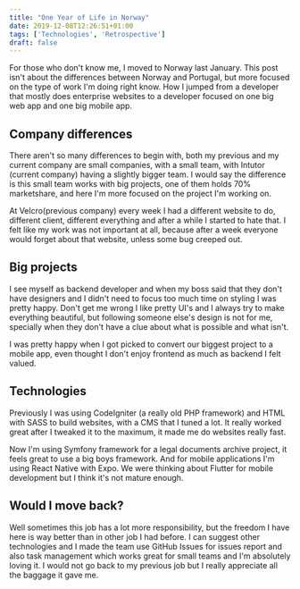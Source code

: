 ```yaml
---
title: "One Year of Life in Norway"
date: 2019-12-08T12:26:51+01:00
tags: ['Technologies', 'Retrospective']
draft: false
---
```


For those who don't know me, I moved to Norway last January. This post isn't about the differences between Norway and Portugal, but more focused on the type of work I'm doing right know. How I jumped from a developer that mostly does enterprise websites to a developer focused on one big web app and one big mobile app.

## Company differences

There aren't so many differences to begin with, both my previous and my current company are small companies, with a small team, with Intutor (current company) having a slightly bigger team. I would say the difference is this small team works with big projects, one of them holds 70% marketshare, and here I'm more focused on the project I'm working on. 

At Velcro(previous company) every week I had a different website to do, different client, different everything and after a while I started to hate that. I felt like my work was not important at all, because after a week everyone would forget about that website, unless some bug creeped out.

## Big projects

I see myself as backend developer and when my boss said that they don't have designers and I didn't need to focus too much time on styling I was pretty happy. Don't get me wrong I like pretty UI's and I always try to make everything beautiful, but following someone else's design is not for me, specially when they don't have a clue about what is possible and what isn't.

I was pretty happy when I got picked to convert our biggest project to a mobile app, even thought I don't enjoy frontend as much as backend I felt valued.

## Technologies

Previously I was using CodeIgniter (a really old PHP framework) and HTML with SASS to build websites, with a CMS that I tuned a lot. It really worked great after I tweaked it to the maximum, it made me do websites really fast.

Now I'm using Symfony framework for a legal documents archive project, it feels great to use a big boys framework. And for mobile applications I'm using React Native with Expo. We were thinking about Flutter for mobile development but I think it's not mature enough.

## Would I move back?

Well sometimes this job has a lot more responsibility, but the freedom I have here is way better than in other job I had before. I can suggest other technologies and I made the team use GitHub Issues for issues report and also task management which works great for small teams and I'm absolutely loving it. I would not go back to my previous job but I really appreciate all the baggage it gave me.